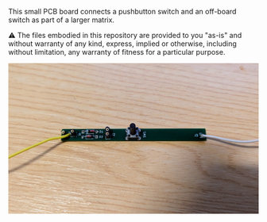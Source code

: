 This small PCB board connects a pushbutton switch and an off-board switch as part of a larger matrix. 

:warning: The files embodied in this repository are provided to you "as-is" and without warranty of any kind, express, implied or otherwise, including without limitation, any warranty of fitness for a particular purpose.

![Photo of board](_pictures/PXL_20240129_142108124.jpg)